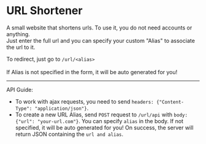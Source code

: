 # URL Shortener

A small website that shortens urls. To use it, you do not need accounts or anything.<br>
Just enter the full url and you can specify your custom "Alias" to associate the url to it.

To redirect, just go to ```/url/<alias>```<br>
<br>
If Alias is not specified in the form, it will be auto generated for you!
<hr>
API Guide:<br>

 * To work with ajax requests, you need to send ```headers: {"Content-Type": "application/json"}```.
 * To create a new URL Alias, send ```POST``` request to ```/url/api``` with ```body: {"url": "your-url.com"}```. You can specify ```alias``` in the body. If not specified, it will be auto generated for you! On success, the server will return JSON containing the ```url and alias```.
